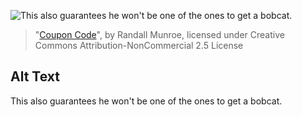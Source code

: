 ![This also guarantees he won't be one of the ones to get a bobcat.](https://imgs.xkcd.com/comics/coupon_code.png)
> "[Coupon Code](https://xkcd.com/837/)", by Randall Munroe, licensed under Creative Commons Attribution-NonCommercial 2.5 License

## Alt Text
This also guarantees he won't be one of the ones to get a bobcat.
